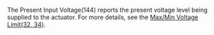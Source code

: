 The Present Input Voltage(144) reports the present voltage level being supplied to the actuator. For more details, see the [Max/Min Voltage Limit(32, 34)](#max-voltage-limit).
